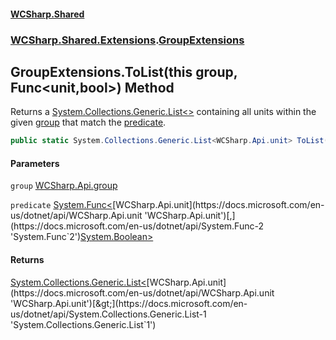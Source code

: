 #### [WCSharp.Shared](README.md 'README')
### [WCSharp.Shared.Extensions](WCSharp.Shared.Extensions.md 'WCSharp.Shared.Extensions').[GroupExtensions](WCSharp.Shared.Extensions.GroupExtensions.md 'WCSharp.Shared.Extensions.GroupExtensions')

## GroupExtensions.ToList(this group, Func<unit,bool>) Method

Returns a [System.Collections.Generic.List&lt;&gt;](https://docs.microsoft.com/en-us/dotnet/api/System.Collections.Generic.List-1 'System.Collections.Generic.List`1') containing all units within the given [group](WCSharp.Shared.Extensions.GroupExtensions.ToList(thisWCSharp.Api.group,System.Func_WCSharp.Api.unit,bool_).md#WCSharp.Shared.Extensions.GroupExtensions.ToList(thisWCSharp.Api.group,System.Func_WCSharp.Api.unit,bool_).group 'WCSharp.Shared.Extensions.GroupExtensions.ToList(this WCSharp.Api.group, System.Func<WCSharp.Api.unit,bool>).group') that match the [predicate](WCSharp.Shared.Extensions.GroupExtensions.ToList(thisWCSharp.Api.group,System.Func_WCSharp.Api.unit,bool_).md#WCSharp.Shared.Extensions.GroupExtensions.ToList(thisWCSharp.Api.group,System.Func_WCSharp.Api.unit,bool_).predicate 'WCSharp.Shared.Extensions.GroupExtensions.ToList(this WCSharp.Api.group, System.Func<WCSharp.Api.unit,bool>).predicate').

```csharp
public static System.Collections.Generic.List<WCSharp.Api.unit> ToList(this WCSharp.Api.group group, System.Func<WCSharp.Api.unit,bool> predicate);
```
#### Parameters

<a name='WCSharp.Shared.Extensions.GroupExtensions.ToList(thisWCSharp.Api.group,System.Func_WCSharp.Api.unit,bool_).group'></a>

`group` [WCSharp.Api.group](https://docs.microsoft.com/en-us/dotnet/api/WCSharp.Api.group 'WCSharp.Api.group')

<a name='WCSharp.Shared.Extensions.GroupExtensions.ToList(thisWCSharp.Api.group,System.Func_WCSharp.Api.unit,bool_).predicate'></a>

`predicate` [System.Func&lt;](https://docs.microsoft.com/en-us/dotnet/api/System.Func-2 'System.Func`2')[WCSharp.Api.unit](https://docs.microsoft.com/en-us/dotnet/api/WCSharp.Api.unit 'WCSharp.Api.unit')[,](https://docs.microsoft.com/en-us/dotnet/api/System.Func-2 'System.Func`2')[System.Boolean](https://docs.microsoft.com/en-us/dotnet/api/System.Boolean 'System.Boolean')[&gt;](https://docs.microsoft.com/en-us/dotnet/api/System.Func-2 'System.Func`2')

#### Returns
[System.Collections.Generic.List&lt;](https://docs.microsoft.com/en-us/dotnet/api/System.Collections.Generic.List-1 'System.Collections.Generic.List`1')[WCSharp.Api.unit](https://docs.microsoft.com/en-us/dotnet/api/WCSharp.Api.unit 'WCSharp.Api.unit')[&gt;](https://docs.microsoft.com/en-us/dotnet/api/System.Collections.Generic.List-1 'System.Collections.Generic.List`1')